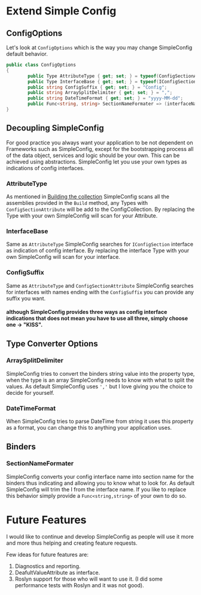 ﻿# Extend Simple Config


## ConfigOptions
Let's look at `ConfigOptions` which is the way you may change SimpleConfig default behavior.

````C#
public class ConfigOptions
{
		public Type AttributeType { get; set; } = typeof(ConfigSectionAttribute);
		public Type InterfaceBase { get; set; } = typeof(IConfigSection);
		public string ConfigSuffix { get; set; } = "Config";
		public string ArraySplitDelimiter { get; set; } = ",";
		public string DateTimeFormat { get; set; } = "yyyy-MM-dd";
		public Func<string, string> SectionNameFormater => (interfaceName) => interfaceName.Trim('I');
}
````

## Decoupling SimpleConfig
For good practice you always want your application to be not dependent on Frameworks such as SimpleConfig, except for the bootstrapping process all of the data object, services and logic should be your own. This can be achieved using abstractions. SimpleConfig let you use your own types as indications of config interfaces.

### AttributeType
As mentioned in [Building the collection]() SimpleConfig scans all the assemblies provided in the `Build` method, any Types with `ConfigSectionAttribute` will be add to the ConfigCollection. By replacing the Type with your own SimpleConfig will scan for your Attribute.

### InterfaceBase
Same as `AttributeType` SimpleConfig searches for `IConfigSection` interface as indication of config interface. By replacing the interface Type with your own SimpleConfig will scan for your interface.

### ConfigSuffix
Same as `AttributeType` and `ConfigSectionAttribute` SimpleConfig searches for interfaces with names ending with the `ConfigSuffix` you can provide any suffix you want.

#### although SimpleConfig provides three ways as config interface indications that does not mean you have to use all three, simply choose one -> "KISS".

## Type Converter Options

### ArraySplitDelimiter
SimpleConfig tries to convert the binders string value into the property type, when the type is an array SimpleConfig needs to know with what to split the values. As default SimpleConfig uses `','` but I love giving you the choice to decide for yourself.

### DateTimeFormat
When SimpleConfig tries to parse DateTime from string it uses this property as a format, you can change this to anything your application uses.

## Binders

### SectionNameFormater
SimpleConfig converts your config interface name into section name for the binders thus indicating and allowing you to know what to look for. As default SimpleConfig will trim the I from the interface name. If you like to replace this behavior simply provide a `Func<string,string>` of your own to do so.

# Future Features

I would like to continue and develop SimpleConfig as people will use it more and more thus helping and creating feature requests.

Few ideas for future features are:  
1. Diagnostics and reporting.
2. DeafultValueAttribute as interface.
3. Roslyn support for those who will want to use it. (I did some performance tests with Roslyn and it was not good).
